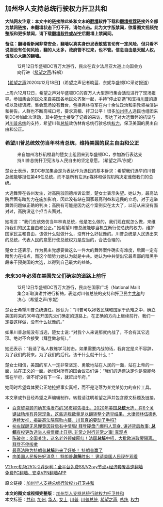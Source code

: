  <h2>加州华人支持总统行驶权力扞卫共和</h2> <p class="notice"><b>大陆网友注意：本文中的链接除此处和文末的<a href="https://github.com/bannedbook/fanqiang" >翻墙</a>软件下载和<a href="https://github.com/killgcd/justmysocks/blob/master/README.md">翻墙推荐</a>链接外全部为禁网链接，未翻墙状态下打不开，请勿点击。此为文字版禁闻，欲看图文视频完整版和更多禁闻，请下载<a href="https://github.com/bannedbook/fanqiang">翻墙软件或APP</a>后翻墙上禁闻网。</p><p>备注：翻墙看新闻非常安全，翻墙以真实身份发表敏感言论有一定风险，但只看不说则没有任何风险，翻的人太多，政府管不过来，也不管。信息自由是天赋人权，请放心大胆的翻墙。</b></p>  <div class="entry"> <figure><figcaption>12月12日华盛顿DC百万大游行，民众在宾夕法尼亚大道上向国会方向行进（<a href="https://www.bannedbook.org/bnews/tag/%e5%b8%8c%e6%9c%9b%e4%b9%8b%e5%a3%b0/" class="st_tag internal_tag" rel="tag" title="标签 希望之声 下的日志">希望之声</a>/梓枫）</figcaption></figure> <p>【<span class='wp_keywordlink_affiliate'><a href="https://www.soundofhope.org" title="希望之声" target="_blank">希望之声</a></span>2020年12月18日】（希望之声记者晓蓝、东妮华盛顿DC采访报道）</p> <p>上周六12月12日，希望之声对华盛顿DC的百万人大型游行集会活动进行了现场报导。参加集会的民众来自美国各地民众齐聚一起，手持“停止窃选”和支持<a href="https://www.bannedbook.org/bnews/tag/%e5%b7%9d%e6%99%ae/" class="st_tag internal_tag" rel="tag" title="标签 川普 下的日志">川普</a>的旗帜以及标语牌。集会现场设有舞台，包括弗林将军在内十余位政治和宗教领袖演讲和祷告。人群也不断高喊口号，要求真相、扞卫公平！很多<a href="https://www.bannedbook.org/bnews/tag/%e5%8a%a0%e5%b7%9e/" class="st_tag internal_tag" rel="tag" title="标签 加州 下的日志">加州</a><a href="https://www.bannedbook.org/bnews/tag/%e5%8d%8e%e4%ba%ba/" class="st_tag internal_tag" rel="tag" title="标签 华人 下的日志">华人</a>选民也组团来到DC参加此次活动，其中楚<a href="https://www.bannedbook.org/bnews/tag/%e5%a5%b3%e5%a3%ab/" class="st_tag internal_tag" rel="tag" title="标签 女士 下的日志">女士</a>接受了记者的采访，表达了对大选舞弊的抗议与对<a href="https://www.bannedbook.org/bnews/tag/%E5%B7%9D%E6%99%AE%E6%80%BB%E7%BB%9F/" class="st_tag internal_tag" rel="tag" title="标签 川普总统 下的日志">川普总统</a>的支持，希望川普<a href="https://www.bannedbook.org/bnews/tag/%e6%80%bb%e7%bb%9f/" class="st_tag internal_tag" rel="tag" title="标签 总统 下的日志">总统</a>效仿林肯总统行驶总统<a href="https://www.bannedbook.org/bnews/tag/%E6%9D%83%E5%8A%9B/" class="st_tag internal_tag" rel="tag" title="标签 权力 下的日志">权力</a>，保卫美国的民主自由和公正。</p> <h3>希望川普总统效仿当年林肯总统，维持美国的民主自由和公正</h3> <figure><figcaption>来自加州洛杉矶橙县的楚女士组团来到华盛顿DC，参加游行表达支持川普总统扞卫宪法与人民自由的坚定意愿。（希望之声/东妮）</figcaption></figure> <p>楚女士表示，来DC参加集会是为表达作为选民的基本诉求：希望我们选举的川普总统能够担任第46任总统，而不是所有左派p媒体和做假机构决定谁做我们的总统。</p>  <p>大选舞弊在各州发生，对高院驳回德州诉讼案，楚女士表示失望。她认为，最高法院后面有暗势力在施加影响，因此没有站在国家最高利益和选民的立场，对于选举舞弊问题做正确的判决；高院有可能是因为这个案例实在太大了，以前从来没有面对过，高院没这个担当去面对。</p> <p>她坦言：“我们应该效仿当年林肯总统，他是怎么做的，我们现在就怎么做，来维持我们的民主自由和公正。” 她希望川普总统能够当机立断行使总统的权力，维护国家民主和自由，该做什么就做什么，没有什么好犹豫的。川普总统是人民选出来的总统，代表人民的意愿行使总统权力是应当的，合法合理的。</p> <p>楚女士还表示，作为民主党想要做这么一件大的舞弊案件确实有难度，后面一定有暗势力在指点，而这个暗势力她认为就是中共。她认为中共使出它最卑鄙的暗黑手段来干预美国的大选，以得到自己最大的益处。</p>  <h3>未来30年必须在美国先父们确定的道路上前行</h3> <figure><figcaption>12月12日华盛顿DC百万大游行，民众在国家广场（National Mall）集会听取演讲并进行祈祷，表达对川普总统的支持和扞卫民主<a href="https://www.bannedbook.org/bnews/tag/%E5%85%B1%E5%92%8C/" class="st_tag internal_tag" rel="tag" title="标签 共和 下的日志">共和</a>的决心（希望之声/东妮）</figcaption></figure> <p>楚女士希望川普总统连任。她认为：“川普可以拯救民族和国家于危难之中，确立美国将来的30年在开国先父们确定的道路上，在正确的方向上继续前行。我们一定要这样做，没有什么犹豫的。”</p> <p>如果川普总统没有当选，楚女士说: “对我个人来说那就内战了，不会有其它选项。绝对不会接受（拜登做总统）。”</p> <p>她还表示：“我请了私人教练学习射击。如果需要内战的话，我肯定是义不容辞，为了我们的将来，为了我们的后代，该干什么就干什么！”</p>  <p>楚女士相信，美国的军人一定非常坚定、勇敢地站在人民的一面，站在上帝的一面，站在正义的一面。她想对所有的国会议员们讲：“我们的选票决定你是否能够留在华府，做不好没有下一任，就赶出华府。”</p> <p>她同时希望媒体要公正地挖掘事实真相，而不是沦落为某党某势力的宣传工具。</p> <p>本文章或节目经希望之声编辑制作，转载请注明希望之声并包含原文标题及链接。</p>  <ul class='op-related-articles' title='相关阅读'> <li><a href='https://www.bannedbook.org/bnews/bannedvideo/20201219/1450600.html' target='_blank'>白宫贸易顾问纳瓦洛发布的36页报告指出，2020年美国<b>总统</b>大选，在6个关键战场州有异常现象，这些违规数量足以翻转整个选举结果，大律师林伍德也连续发推，揭最高法院腐败内幕，川普真的要动了手吗?</a></li> <li><a href='https://www.bannedbook.org/bnews/bannedvideo/20201207/1450493.html' target='_blank'>㊙左媒肆无忌惮竟因背后有中情局! 拜登硬盘门爆料人现身, 讲述背后故事; <b>总统</b>有权更改选举人投票截止日期, 非常之时行非常之事!  真观点</a></li> <li><a href='https://www.bannedbook.org/bnews/cbnews/20201218/1450433.html' target='_blank'>陈破空：全国关注，这名老外顿成网红！法国<b>总统</b>中招，大批欧洲政要隔离。拜登不停咳嗽</a></li> <li><a href='https://www.bannedbook.org/bnews/taiwannews/20201218/1450410.html' target='_blank'>最高法院为特朗普<b>总统</b>带来了好处！ 特朗普赢了</a></li> <li><a href='https://www.bannedbook.org/bnews/taiwannews/20201218/1450409.html' target='_blank'>向美国人民报告好消息！ 特朗普<b>总统</b>胜出！ 邀请美国人民现在观看</a></li> </ul> <p class="texttj"> <a href="https://github.com/bannedbook/fanqiang/wiki/V2ray%E6%9C%BA%E5%9C%BA" target="_blank">V2free机场25%引荐返利：全平台免费SS/V2ray节点+经济套餐高速翻墙</a><br/> <a href="https://github.com/bannedbook/fanqiang/wiki/%E7%A6%81%E9%97%BB%E7%BD%91%E5%AE%89%E5%8D%93%E7%BF%BB%E5%A2%99%E6%96%B0%E9%97%BBAPP" target="_blank">免费PC翻墙、安卓VPN翻墙APP</a></p><p>原文链接：<a class="src_link"  href="https://www.soundofhope.org/post/453643" target="_blank">加州华人支持总统行驶权力扞卫共和</a></p><a name='sharetosocial'></a>       <div><b>本文的图文或视频完整版</b>：<a href='https://www.bannedbook.org/bnews/comments/20201219/1450616.html'>加州华人支持总统行驶权力扞卫共和</a></div>  </div><!--END ENTRY--> <div class="postfooter"> <div>本文标签：<a href="https://www.bannedbook.org/bnews/tag/%E5%85%B1%E5%92%8C/" rel="tag">共和</a>, <a href="https://www.bannedbook.org/bnews/tag/%e5%8a%a0%e5%b7%9e/" rel="tag">加州</a>, <a href="https://www.bannedbook.org/bnews/tag/%e5%8d%8e%e4%ba%ba/" rel="tag">华人</a>, <a href="https://www.bannedbook.org/bnews/tag/%e5%a5%b3%e5%a3%ab/" rel="tag">女士</a>, <a href="https://www.bannedbook.org/bnews/tag/%e5%b7%9d%e6%99%ae/" rel="tag">川普</a>, <a href="https://www.bannedbook.org/bnews/tag/%E5%B7%9D%E6%99%AE%E6%80%BB%E7%BB%9F/" rel="tag">川普总统</a>, <a href="https://www.bannedbook.org/bnews/tag/%e5%b8%8c%e6%9c%9b%e4%b9%8b%e5%a3%b0/" rel="tag">希望之声</a>, <a href="https://www.bannedbook.org/bnews/tag/%e6%80%bb%e7%bb%9f/" rel="tag">总统</a>, <a href="https://www.bannedbook.org/bnews/tag/%E6%9D%83%E5%8A%9B/" rel="tag">权力</a></div>  </div><!--END POSTFOOTER--> 